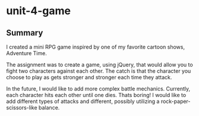 # unit-4-game

## Summary
I created a mini RPG game inspired by one of my favorite cartoon shows, Adventure Time. 

The assignment was to create a game, using jQuery, that would allow you to fight two characters against each other. The catch is that the character you choose to play as gets stronger and stronger each time they attack. 

In the future, I would like to add more complex battle mechanics. Currently, each character hits each other until one dies. Thats boring! I would like to add different types of attacks and different, possibly utilizing a rock-paper-scissors-like balance. 